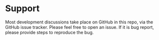 # Support

Most development discussions take place on GitHub in this repo, via the GitHub issue tracker. Please feel free to open an issue. If it is bug report, please provide steps to reproduce the bug.